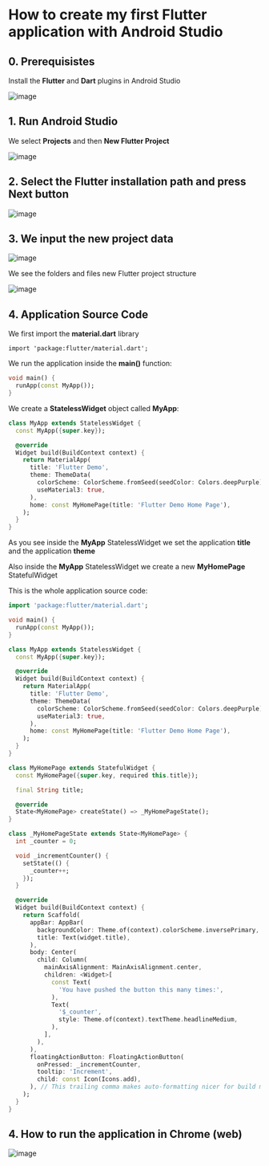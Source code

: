 # How to create my first Flutter application with Android Studio

## 0. Prerequisistes

Install the **Flutter** and **Dart** plugins in Android Studio

![image](https://github.com/luiscoco/Flutter_Create-App-with-Android-Studio_lesson4/assets/32194879/8d4f0537-70f5-41f5-8caf-716bc8a98d98)

## 1. Run Android Studio

We select **Projects** and then **New Flutter Project**

![image](https://github.com/luiscoco/Flutter_Create-App-with-Android-Studio_lesson4/assets/32194879/f5120129-440b-49b5-8a6c-4b93db996827)

## 2. Select the Flutter installation path and press Next button

![image](https://github.com/luiscoco/Flutter_Create-App-with-Android-Studio_lesson4/assets/32194879/61665df3-009d-44a3-a73b-d26878916808)

## 3. We input the new project data

![image](https://github.com/luiscoco/Flutter_Create-App-with-Android-Studio_lesson4/assets/32194879/fe7c4378-30c3-4c62-96cb-7a9bcf95d227)

We see the folders and files new Flutter project structure

![image](https://github.com/luiscoco/Flutter_Create-App-with-Android-Studio_lesson4/assets/32194879/a17fc758-20e4-42ad-bf9d-221660a2ab29)

## 4. Application Source Code

We first import the **material.dart** library

```
import 'package:flutter/material.dart';
```

We run the application inside the **main()** function:

```dart
void main() {
  runApp(const MyApp());
}
```

We create a **StatelessWidget** object called **MyApp**:

```dart
class MyApp extends StatelessWidget {
  const MyApp({super.key});

  @override
  Widget build(BuildContext context) {
    return MaterialApp(
      title: 'Flutter Demo',
      theme: ThemeData(
        colorScheme: ColorScheme.fromSeed(seedColor: Colors.deepPurple),
        useMaterial3: true,
      ),
      home: const MyHomePage(title: 'Flutter Demo Home Page'),
    );
  }
}
```

As you see inside the **MyApp** StatelessWidget we set the application **title** and the application **theme**

Also inside the **MyApp** StatelessWidget we create a new **MyHomePage** StatefulWidget

This is the whole application source code:

```dart
import 'package:flutter/material.dart';

void main() {
  runApp(const MyApp());
}

class MyApp extends StatelessWidget {
  const MyApp({super.key});

  @override
  Widget build(BuildContext context) {
    return MaterialApp(
      title: 'Flutter Demo',
      theme: ThemeData(
        colorScheme: ColorScheme.fromSeed(seedColor: Colors.deepPurple),
        useMaterial3: true,
      ),
      home: const MyHomePage(title: 'Flutter Demo Home Page'),
    );
  }
}

class MyHomePage extends StatefulWidget {
  const MyHomePage({super.key, required this.title});

  final String title;

  @override
  State<MyHomePage> createState() => _MyHomePageState();
}

class _MyHomePageState extends State<MyHomePage> {
  int _counter = 0;

  void _incrementCounter() {
    setState(() {
      _counter++;
    });
  }

  @override
  Widget build(BuildContext context) {
    return Scaffold(
      appBar: AppBar(
        backgroundColor: Theme.of(context).colorScheme.inversePrimary,
        title: Text(widget.title),
      ),
      body: Center(
        child: Column(
          mainAxisAlignment: MainAxisAlignment.center,
          children: <Widget>[
            const Text(
              'You have pushed the button this many times:',
            ),
            Text(
              '$_counter',
              style: Theme.of(context).textTheme.headlineMedium,
            ),
          ],
        ),
      ),
      floatingActionButton: FloatingActionButton(
        onPressed: _incrementCounter,
        tooltip: 'Increment',
        child: const Icon(Icons.add),
      ), // This trailing comma makes auto-formatting nicer for build methods.
    );
  }
}
```

## 4. How to run the application in Chrome (web)




![image](https://github.com/luiscoco/Flutter_Create-App-with-Android-Studio_lesson4/assets/32194879/e9b398ae-0146-4dd7-b57b-4398cf0547be)
